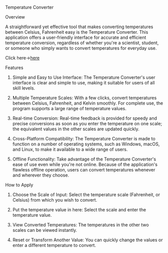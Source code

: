 Temperature Converter


Overview

A straightforward yet effective tool that makes converting temperatures between Celsius, Fahrenheit easy is the 
Temperature Converter. This application offers a user-friendly interface for accurate and efficient temperature conversion, 
regardless of whether you're a scientist, student, or someone who simply wants to convert temperatures for everyday use.
 
  
Click here->[here](https://samanthaprogga.github.io/tem_converter/)




Features

1. Simple and Easy to Use Interface: The Temperature Converter's user interface is clear and simple to use, making it suitable for users of all skill levels.


2. Multiple Temperature Scales: With a few clicks, convert temperatures between Celsius, Fahrenheit, and Kelvin smoothly. For complete use, the program supports a large range of temperature values.


3. Real-time Conversion: Real-time feedback is provided for speedy and precise conversions as soon as you enter the temperature on one scale; the equivalent values in the other scales are updated quickly.


4. Cross-Platform Compatibility: The Temperature Converter is made to function on a number of operating systems, such as Windows, macOS, and Linux, to make it available to a wide range of users.


5. Offline Functionality: Take advantage of the Temperature Converter's ease of use even while you're not online. Because of the application's flawless offline operation, users can convert temperatures whenever and wherever they choose.





How to Apply

1. Choose the Scale of Input: Select the temperature scale (Fahrenheit, or Celsius) from which you wish to convert.


2. Put the temperature value in here: Select the scale and enter the temperature value.


3. View Converted Temperatures: The temperatures in the other two scales can be viewed instantly.


4. Reset or Transform Another Value: You can quickly change the values or enter a different temperature to convert.


